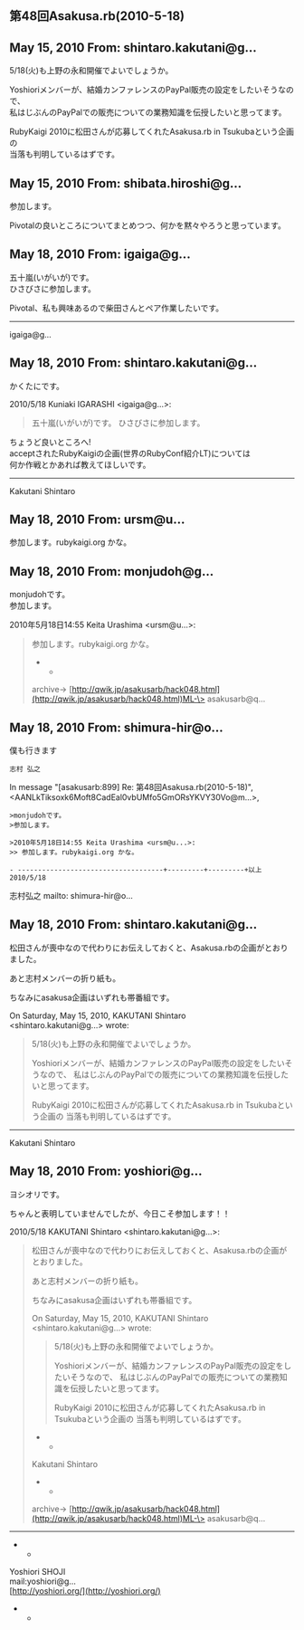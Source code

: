 ## 第48回Asakusa.rb(2010-5-18)

## May 15, 2010 From: shintaro.kakutani@g...

5/18(火)も上野の永和開催でよいでしょうか。

Yoshioriメンバーが、結婚カンファレンスのPayPal販売の設定をしたいそうなので、  
私はじぶんのPayPalでの販売についての業務知識を伝授したいと思ってます。

RubyKaigi 2010に松田さんが応募してくれたAsakusa.rb in Tsukubaという企画の  
当落も判明しているはずです。

## May 15, 2010 From: shibata.hiroshi@g...

参加します。

Pivotalの良いところについてまとめつつ、何かを黙々やろうと思っています。

## May 18, 2010 From: igaiga@g...

五十嵐(いがいが)です。  
ひさびさに参加します。

Pivotal、私も興味あるので柴田さんとペア作業したいです。

* * *

igaiga@g...

## May 18, 2010 From: shintaro.kakutani@g...

かくたにです。

2010/5/18 Kuniaki IGARASHI \<igaiga@g...\>:

> 五十嵐(いがいが)です。 ひさびさに参加します。

ちょうど良いところへ!  
acceptされたRubyKaigiの企画(世界のRubyConf紹介LT)については  
何か作戦とかあれば教えてほしいです。

* * *

Kakutani Shintaro

## May 18, 2010 From: ursm@u...

参加します。rubykaigi.org かな。

## May 18, 2010 From: monjudoh@g...

monjudohです。  
参加します。

2010年5月18日14:55 Keita Urashima \<ursm@u...\>:

> 参加します。rubykaigi.org かな。
> 
> - -
> 
> archive-\> [http://qwik.jp/asakusarb/hack048.html](http://qwik.jp/asakusarb/hack048.html)ML-\> asakusarb@q...
## May 18, 2010 From: shimura-hir@o...

僕も行きます

    志村 弘之

In message "[asakusarb:899] Re: 第48回Asakusa.rb(2010-5-18)",   
\<AANLkTiksoxk6Moft8CadEal0vbUMfo5GmORsYKVY30Vo@m...\>,

    >monjudohです。
    >参加します。

    >2010年5月18日14:55 Keita Urashima <ursm@u...>:
    >> 参加します。rubykaigi.org かな。

    - ------------------------------------+---------+---------+以上 2010/5/18

志村弘之 mailto: shimura-hir@o...

## May 18, 2010 From: shintaro.kakutani@g...

松田さんが喪中なので代わりにお伝えしておくと、Asakusa.rbの企画がとおりました。

あと志村メンバーの折り紙も。

ちなみにasakusa企画はいずれも帯番組です。

On Saturday, May 15, 2010, KAKUTANI Shintaro  
\<shintaro.kakutani@g...\> wrote:

> 5/18(火)も上野の永和開催でよいでしょうか。
> 
> Yoshioriメンバーが、結婚カンファレンスのPayPal販売の設定をしたいそうなので、 私はじぶんのPayPalでの販売についての業務知識を伝授したいと思ってます。
> 
> RubyKaigi 2010に松田さんが応募してくれたAsakusa.rb in Tsukubaという企画の 当落も判明しているはずです。
* * *

Kakutani Shintaro

## May 18, 2010 From: yoshiori@g...

ヨシオリです。

ちゃんと表明していませんでしたが、今日こそ参加します！！

2010/5/18 KAKUTANI Shintaro \<shintaro.kakutani@g...\>:

> 松田さんが喪中なので代わりにお伝えしておくと、Asakusa.rbの企画がとおりました。
> 
> あと志村メンバーの折り紙も。
> 
> ちなみにasakusa企画はいずれも帯番組です。
> 
> On Saturday, May 15, 2010, KAKUTANI Shintaro \<shintaro.kakutani@g...\> wrote:
> 
> > 5/18(火)も上野の永和開催でよいでしょうか。
> > 
> > Yoshioriメンバーが、結婚カンファレンスのPayPal販売の設定をしたいそうなので、 私はじぶんのPayPalでの販売についての業務知識を伝授したいと思ってます。
> > 
> > RubyKaigi 2010に松田さんが応募してくれたAsakusa.rb in Tsukubaという企画の 当落も判明しているはずです。
> - -
> 
> Kakutani Shintaro
> 
> - -
> 
> archive-\> [http://qwik.jp/asakusarb/hack048.html](http://qwik.jp/asakusarb/hack048.html)ML-\> asakusarb@q...
* * *

  - -

Yoshiori SHOJI  
mail:yoshiori@g...  
[http://yoshiori.org/](http://yoshiori.org/)

  - -
